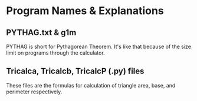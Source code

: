 # Program Names & Explanations

## PYTHAG.txt & g1m
PYTHAG is short for Pythagorean Theorem. It's like that because of the size limit on programs through the calculator.

## Tricalca, Tricalcb, TricalcP (.py) files
These files are the formulas for calculation of triangle area, base, and perimeter respectively.
